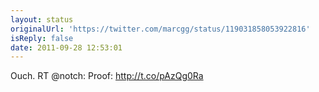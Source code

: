 ```yaml
---
layout: status
originalUrl: 'https://twitter.com/marcgg/status/119031858053922816'
isReply: false
date: 2011-09-28 12:53:01
---
```


Ouch. RT @notch: Proof: http://t.co/pAzQg0Ra
